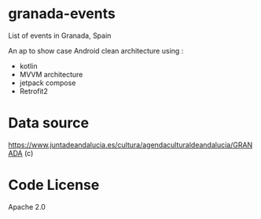 # granada-events
List of events in Granada, Spain

An ap to show case Android clean architecture using :
* kotlin 
* MVVM architecture
* jetpack compose
* Retrofit2

# Data source
https://www.juntadeandalucia.es/cultura/agendaculturaldeandalucia/GRANADA (c)

# Code License
Apache 2.0
